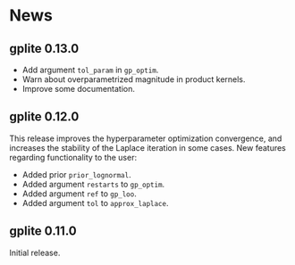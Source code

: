 # News

## gplite 0.13.0

* Add argument `tol_param` in `gp_optim`.
* Warn about overparametrized magnitude in product kernels.
* Improve some documentation.

## gplite 0.12.0

This release improves the hyperparameter optimization convergence, and increases the stability of the Laplace iteration in some cases. New features regarding functionality to the user:

* Added prior `prior_lognormal`.
* Added argument `restarts` to `gp_optim`.
* Added argument `ref` to `gp_loo`.
* Added argument `tol` to `approx_laplace`.

## gplite 0.11.0

Initial release.
